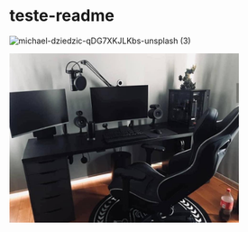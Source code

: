 # teste-readme

![michael-dziedzic-qDG7XKJLKbs-unsplash (3)](https://user-images.githubusercontent.com/71796787/109370566-a1765a80-787f-11eb-993f-ab928c190a07.jpg)

<p>
    <img with="300" height="300" src="img/img.jpg"   >
</p>